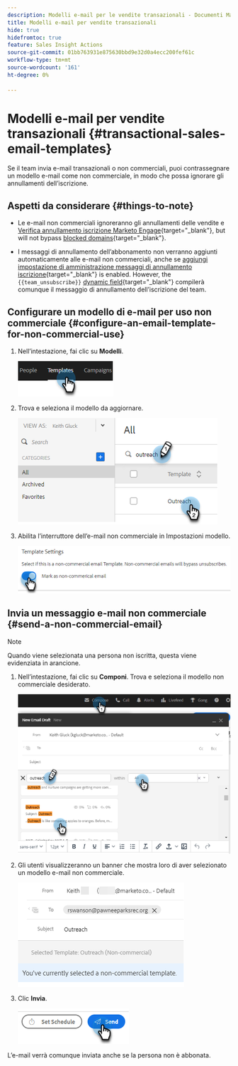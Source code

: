 ```yaml
---
description: Modelli e-mail per le vendite transazionali - Documenti Marketo - Documentazione del prodotto
title: Modelli e-mail per vendite transazionali
hide: true
hidefromtoc: true
feature: Sales Insight Actions
source-git-commit: 01bb763931e875630bbd9e32d0a4ecc200fef61c
workflow-type: tm+mt
source-wordcount: '161'
ht-degree: 0%

---
```


# Modelli e-mail per vendite transazionali {#transactional-sales-email-templates}

Se il team invia e-mail transazionali o non commerciali, puoi contrassegnare un modello e-mail come non commerciale, in modo che possa ignorare gli annullamenti dell’iscrizione.

## Aspetti da considerare {#things-to-note}

* Le e-mail non commerciali ignoreranno gli annullamenti delle vendite e [Verifica annullamento iscrizione Marketo Engage](/help/marketo/product-docs/marketo-sales-insight/actions/email/unsubscribes/marketo-unsubscribe-check.md){target="_blank"}, but will not bypass [blocked domains](/help/marketo/product-docs/marketo-sales-insight/actions/admin/blocked-domains.md){target="_blank"}.

* I messaggi di annullamento dell’abbonamento non verranno aggiunti automaticamente alle e-mail non commerciali, anche se [aggiungi impostazione di amministrazione messaggi di annullamento iscrizione](/help/marketo/product-docs/marketo-sales-insight/actions/email/unsubscribes/auto-append-unsubscribe-message-setting.md){target="_blank"} is enabled. However, the `{{team_unsubscribe}}` [dynamic field](/help/marketo/product-docs/marketo-sales-insight/actions/templates/dynamic-fields.md){target="_blank"} compilerà comunque il messaggio di annullamento dell’iscrizione del team.

## Configurare un modello di e-mail per uso non commerciale {#configure-an-email-template-for-non-commercial-use}

1. Nell’intestazione, fai clic su **Modelli**.

   ![](assets/transactional-sales-email-templates-1.png)

1. Trova e seleziona il modello da aggiornare.

   ![](assets/transactional-sales-email-templates-2.png)

1. Abilita l’interruttore dell’e-mail non commerciale in Impostazioni modello.

   ![](assets/transactional-sales-email-templates-3.png)

## Invia un messaggio e-mail non commerciale {#send-a-non-commercial-email}

>[!NOTE]
>
>Quando viene selezionata una persona non iscritta, questa viene evidenziata in arancione.

1. Nell’intestazione, fai clic su **Componi**. Trova e seleziona il modello non commerciale desiderato.

   ![](assets/transactional-sales-email-templates-4.png)

1. Gli utenti visualizzeranno un banner che mostra loro di aver selezionato un modello e-mail non commerciale.

   ![](assets/transactional-sales-email-templates-5.png)

1. Clic **Invia**.

   ![](assets/transactional-sales-email-templates-6.png)

L’e-mail verrà comunque inviata anche se la persona non è abbonata.
